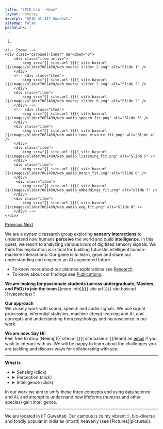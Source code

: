 ```yaml
---
title: "SPIN Lab - Home"
layout: homelay
excerpt: "SPIN at IIT Guwahati"
sitemap: false
permalink: /
---
```

 
<div markdown="0" id="carousel" class="carousel slide" data-ride="carousel" data-interval="4000" data-pause="hover" >
    <!-- Menu -->
    <ol class="carousel-indicators">
        <li data-target="#carousel" data-slide-to="0" class="active"></li>
        <!-- <li data-target="#carousel" data-slide-to="1"></li>
        <li data-target="#carousel" data-slide-to="2"></li> -->
        <!-- <li data-target="#carousel" data-slide-to="3"></li>
        <li data-target="#carousel" data-slide-to="4"></li>
        <li data-target="#carousel" data-slide-to="5"></li>
        <li data-target="#carousel" data-slide-to="6"></li>
        <li data-target="#carousel" data-slide-to="7"></li> -->
    </ol>
 
    <!-- Items -->
    <div class="carousel-inner" markdown="0">
        <div class="item active">
            <img src="{{ site.url }}{{ site.baseurl }}/images/slider7001400/web_neeraj_slider_2.png" alt="Slide 1" />
        </div>
        <!-- <div class="item">
            <img src="{{ site.url }}{{ site.baseurl }}/images/slider7001400/web_neeraj_slider_2.png" alt="Slide 2" />
        </div>
        <div class="item">
            <img src="{{ site.url }}{{ site.baseurl }}/images/slider7001400/web_neeraj_slider_0.png" alt="Slide 2" />
        </div> -->
        <!-- <div class="item">
            <img src="{{ site.url }}{{ site.baseurl }}/images/slider7001400/web_audio_speech_fit.png" alt="Slide 3" />
        </div>
        <div class="item">
            <img src="{{ site.url }}{{ site.baseurl }}/images/slider7001400/web_audio_tone_mixture_fit.png" alt="Slide 4" />
        </div>
        <div class="item">
            <img src="{{ site.url }}{{ site.baseurl }}/images/slider7001400/web_audio_listening_fit.png" alt="Slide 5" />
        </div>
        <div class="item">
            <img src="{{ site.url }}{{ site.baseurl }}/images/slider7001400/web_audio_morph_fit.png" alt="Slide 6" />
        </div>      
         <div class="item">
            <img src="{{ site.url }}{{ site.baseurl }}/images/slider7001400/web_audio_embeddings_fit.png" alt="Slide 7" />
        </div>
        <div class="item">
            <img src="{{ site.url }}{{ site.baseurl }}/images/slider7001400/web_audio_eeg_fit.png" alt="Slide 8" />
        </div> -->
    </div>
  <a class="left carousel-control" href="#carousel" role="button" data-slide="prev">
    <span class="glyphicon glyphicon-chevron-left" aria-hidden="true"></span>
    <span class="sr-only">Previous</span>
  </a>
  <a class="right carousel-control" href="#carousel" role="button" data-slide="next">
    <span class="glyphicon glyphicon-chevron-right" aria-hidden="true"></span>
    <span class="sr-only">Next</span>
  </a>
</div>
 
We are a dynamic research group exploring **sensory interactions** to understand how humans **perceive** the world and build **intelligence**. In this quest, we resort to analyzing various kinds of digitized sensory signals. We think this exploration is critical for building futuristic intelligent human-machine interactions. Our game is to learn, grow and share our understanding and engineer an AI augmented future.
- To know more about our planned explorations see [Research](research).
- To know about our findings see [Publications](publications).
 
**We are looking for passionate students (across undergraduate, Masters, and PhD) to join the team** [(more info)]({{ site.url }}{{ site.baseurl }}/vacancies) **!**
 
**Our approach**\
We closely work with sound, speech and audio signals. We use signal processing, inferential statistics, machine (deep) learning and AI, and concepts and understanding from psychology and neuroscience in our work. 
 
**We are new. Say Hi!**\
Feel free to drop [Neeraj]({{ site.url }}{{ site.baseurl }}/team) an [email](mailto:neerajs@iitg.ac.in) if you wish to interact with us. We will be happy to learn about the challenges you are tackling and discuss ways for collaborating with you.
<hr>
 
**What is**
<div markdown="0">
<ul>
<li><details><summary>Sensing (click)</summary><quote>
  <details><summary>We are immersed in signals, and it is by sensing these signals that we get data into our brain. The biological sensors, like eyes and ears, have evolved to work under neurophysiological constraints. Exploring human intelligence by understanding the very first step of how a continuous-time (or space) signal (like image, sound, text, odor, etc.) is converted to a discrete sequence of samples in the peripheral sensory system will benefit the design of efficient sampling strategies for various kinds of sensory data.
  </summary>
  </details>
</quote></details>
</li>
<li> <details><summary>Perception (click)</summary><quote>
  <details><summary>The discrete sequence of samples are processed by the human brain to obtain quantitative (or qualitative) estimates of the attributes of the sensory signal. This process is referred to as perception. While listening to music we perceive the loudness, pitch, timbre, location, and distance etc., of the sound source. Similar estimates for other signals are obtained by us before we built a mental model the outside world. In certain ways, perception is analogous to feature extraction in machine learning. Knowing what humans perceive, and designing mathematical models which enables predicting human perception is a challenging problem in AI.
  </summary>
  </details>
</quote></details>
</li>
<li> <details><summary>Intelligence (click)</summary><quote>
  <details><summary>The perceived attributes are utilized by the brain to build a mental model of the outside world. This is referred to as cognition, and one output of this is behavior. Understanding of cognition is important to design intelligent human-machine interactions.
  </summary>
  </details>
</quote></details>
</li>
</ul>
</div>
In our work we aim to unify these three concepts and using data science and AI, and attempt to understand how lifeforms (humans and other species) gain intelligence.

<hr>
We are located in IIT Guwahati. Our campus is calmy vibrant :), bio-diverse and fondly popular in India as (most!) heavenly (see [Pictures](pictures)).
 
<!-- <figure class="fourth">
  <img src="{{ site.url }}{{ site.baseurl }}/images/logopic/Logo_Leiden.jpg" style="width: 210px">
  <img src="{{ site.url }}{{ site.baseurl }}/images/logopic/Logo_Nanofront.jpg" style="width: 110px">
  <img src="{{ site.url }}{{ site.baseurl }}/images/logopic/Logo_NWO.jpg" style="width: 120px">
  <img src="{{ site.url }}{{ site.baseurl }}/images/logopic/Logo_ERC.jpg" style="width: 110px">
</figure> -->
 

